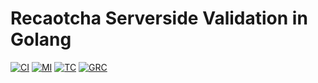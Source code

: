 # Recaotcha Serverside Validation in Golang

[![CI]][CILink] [![MI]][MILink] [![TC]][TCLink]
[![GRC]][GRCLink]

[CI]: https://circleci.com/gh/hiroaki-yamamoto/recaptcha.svg?style=svg
[CILink]: https://circleci.com/gh/hiroaki-yamamoto/recaptcha
[MI]: https://api.codeclimate.com/v1/badges/c89eb28bd7dd782716e4/maintainability
[MILink]: https://codeclimate.com/github/hiroaki-yamamoto/recaptcha/maintainability
[TC]: https://api.codeclimate.com/v1/badges/c89eb28bd7dd782716e4/test_coverage
[TCLink]: https://codeclimate.com/github/hiroaki-yamamoto/recaptcha/test_coverage
[GRC]: https://goreportcard.com/badge/github.com/hiroaki-yamamoto/recaptcha
[GRCLink]: https://goreportcard.com/report/github.com/hiroaki-yamamoto/recaptcha
